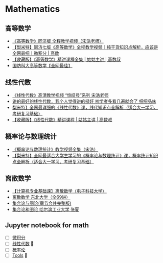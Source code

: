 # Mathematics

## 高等数学

- [《高等数学》同济版 全程教学视频（宋浩老师）](https://www.bilibili.com/video/BV1Eb411u7Fw)
- [【梨米特】同济七版《高等数学》全程教学视频｜纯干货知识点解析，应该是全网最细｜微积分 | 高数](https://www.bilibili.com/video/BV1864y1T7Ks)
- [【收藏版】《高等数学》精讲课程全集 | 姑姑主讲 | 高数叔](https://www.bilibili.com/video/BV1mz4y127ue)
- [国防科大高等数学【全网最佳】](https://www.bilibili.com/video/BV1F7411B7ep)

## 线性代数

- [《线性代数》高清教学视频 “惊叹号”系列 宋浩老师](https://www.bilibili.com/video/BV1aW411Q7x1)
- [讲的最好的线性代数，我个人觉得讲的挺好 初学者多看几遍就会了 细细品味](https://www.bilibili.com/video/BV1xJ411M7Rz)
- [梨米特】全网最详细的《线性代数》课，线代知识点全解析（适合大一学习、考研复习基础）](https://www.bilibili.com/video/BV1L7411a7Rz)
- [【收藏版】《线性代数》精讲课程 | 姑姑主讲 | 高数叔](https://www.bilibili.com/video/BV1GX4y1L7bM)

## 概率论与数理统计 

- [《概率论与数理统计》教学视频全集（宋浩）](https://www.bilibili.com/video/BV1ot411y7mU)
- [【梨米特】全网最适合大学生学习的《概率论与数理统计》课，概率统计知识点全解析（适合大一学习、考研复习基础）](https://www.bilibili.com/video/BV1D741147G5)

## 离散数学

- [【计算机专业基础课】离散数学（电子科技大学）](https://www.bilibili.com/video/BV1cs411H7sz)
- [离散数学 东北大学（全69讲）](https://www.bilibili.com/video/BV1d7411v7zu)
- [集合论与图论(章节合并完整版)](https://www.bilibili.com/video/BV1eK4y1b7ge)
- [集合论和图论 哈尔滨工业大学 张夏](https://www.bilibili.com/video/BV12v41147GE)
## Jupyter notebook for math

- [ ] [微积分](https://github.com/zhongwei/math/tree/master/calculus)
- [ ] [线性代数](https://github.com/zhongwei/math/tree/master/linearalgebra) 🚀
- [ ] [概率论](https://github.com/zhongwei/math/tree/master/probabilitytheory)
- [ ] [Tools](https://github.com/zhongwei/math/tree/master/tools) 🚀
